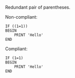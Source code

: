 Redundant pair of parentheses.

Non-compliant:

```tsql
IF ((1=1))
BEGIN
    PRINT 'Hello'
END
```

Compliant:

```tsql
IF (1=1)
BEGIN
    PRINT 'Hello'
END
```
